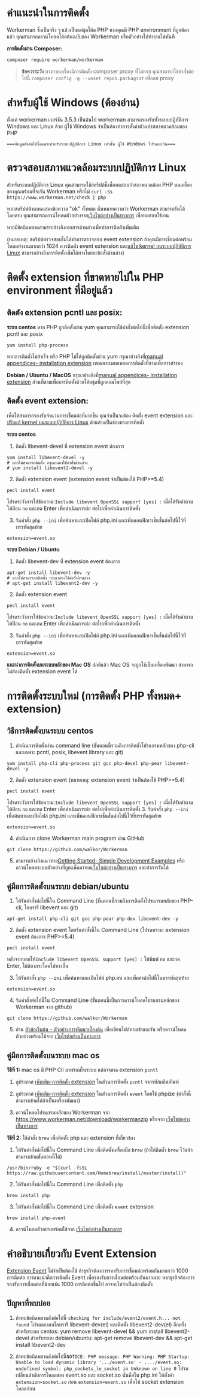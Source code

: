 # คำแนะนำในการติดตั้ง
Workerman ซึ่งเป็นจริง ๆ แล้วเป็นแค่ชุดโค้ด PHP หากคุณมี PHP environment ที่ถูกต้องแล้ว คุณสามารถดาวน์โหลดโค้ดต้นฉบับของ Workerman หรือตัวอย่างไปทำงานได้ทันที

**การติดตั้งผ่าน Composer:**
```sh
composer require workerman/workerman
```

> **ข้อควรระวัง**
> บางกากเครื่องมีการติดตั้ง composer proxy ที่ไม่ครบ คุณสามารถใช้คำสั่งต่อไปนี้ `composer config -g --unset repos.packagist`  เพื่อลบ proxy

# สำหรับผู้ใช้ Windows (ต้องอ่าน)
ตั้งแต่ workerman เวอร์ชัน 3.5.3 เป็นต้นไป workerman สามารถรองรับทั้งระบบปฏิบัติการ Windows และ Linux ด้วย ผู้ใช้ Windows จำเป็นต้องทำการตั้งค่าตัวแปรสภาพแวดล้อมของ PHP

 ` ===ข้อมูลดังต่อไปนี้เฉพาะสำหรับระบบปฏิบัติการ Linux เท่านั้น ผู้ใช้ Windows โปรดละเว้น=== `

# ตรวจสอบสภาพแวดล้อมระบบปฏิบัติการ Linux
สำหรับระบบปฏิบัติการ Linux คุณสามารถใช้สคริปต์นี้เพื่อทดสอบว่าสภาพแวดล้อม PHP บนเครื่องของคุณพร้อมที่จะรัน Workerman หรือไม่
 `curl -Ss https://www.workerman.net/check | php`

หากสคริปต์ด้านบนแสดงข้อความ "ok" ทั้งหมด นั่นหมายความว่า Workerman สามารถรันได้โดยตรง คุณสามารถดาวน์โหลดตัวอย่างจาก[เว็บไซต์อย่างเป็นทางการ](https://www.workerman.net/) เพื่อทดสอบใช้งาน

หากมีข้อผิดพลาดสามารถอ้างอิงเอกสารด้านล่างเพื่อทำการติดตังเพิ่มเติม

(หมายเหตุ: สคริปต์ตรวจสอบไม่ได้ทำการตรวจสอบ event extension ถ้าคุณมีการเชื่อมต่อพร้อมโหมดทำงานมากกว่า 1024 ควรติดตัง event extension และ[แก้ไข kernel บนระบบปฏิบัติการ Linux](../appendices/kernel-optimization.md) สามารถอ้างอิงการติดตั้งเพิ่มได้ทางโดยละข้อสั่งด้านล่าง)

# ติดตั้ง extension ที่ขาดหายไปใน PHP environment ที่มีอยู่แล้ว

## ติดตัง extension pcntl และ posix:

**ระบบ centos**
หาก PHP ถูกติดตั้งผ่าน yum คุณสามารถใช้คำสั่งต่อไปนี้เพื่อติดตั้ง extension pcntl และ posix
```shell
yum install php-process
```

หากการติดตั้งไม่สำเร็จ หรือ PHP ไม่ได้ถูกติดตั้งผ่าน yum กรุณาอ้างอิงที่[manual appendices- installation extension](../appendices/install-extension.md) เทเฉพาะเมทอทอดการติดตั้งที่สามเพื่อการสำรอง

**Debian / Ubuntu / MacOS**
กรุณาอ้างอิงที่[manual appendices- installation extension](../appendices/install-extension.md) ส่วนที่สามเพื่อการติดตั้งด้วยโค้ดชุดที่ถูกคอมไพล์ที่สุด

## ติดตั้ง event extension:
เพื่อให้สามารถรองรับจำนวนการเชื่อมต่อที่มากขึ้น คุณจำเป็นจะต้อง ติดตั้ง event extension และ[ปรับแก้ kernel บนระบบปฏิบัติการ Linux](../appendices/kernel-optimization.md) ด้านล่างเป็นช่องทางการติดตั้ง

**ระบบ centos**

1. ติดตั้ง libevent-devel ที่ extension event ต้องการ
```shell
yum install libevent-devel -y
# หากไม่สามารถติดตั้ง กรุณาลองใช้คำสั่งด้านล่าง
# yum install libevent2-devel -y
```
2. ติดตั้ง extension event
(extension event จำเป็นต้องใช้ PHP>=5.4)
```shell
pecl install event
```
โปรดระวังการใส่ข้อความ:```Include libevent OpenSSL support [yes] :``` เมื่อได้รับคำถาม ให้ป้อน ```no``` และกด Enter  เพื่อดำเนินการต่อ ต่อไปเพื่อดำเนินการติดตั้ง

3. รันคำสั่ง ```php --ini``` เพื่อค้นหาและเปิดไฟล์ php.ini และเพิ่มคอนฟิกเรเช็นชั่นต่อไปนี้ไว้ที่บรรทัดสุดท้าย
```shell
extension=event.so
```

**ระบบ Debian / Ubuntu**

1. ติดตั้ง libevent-dev ที่ extension event ต้องการ
```shell
apt-get install libevent-dev -y
# หากไม่สามารถสติดตั้ง กรุณาลองใช้คำสั่งด้านล่าง
# apt-get install libevent2-dev -y
```
2. ติดตั้ง extension event
```shell
pecl install event
```
โปรดระวังการใส่ข้อความ:```Include libevent OpenSSL support [yes] :``` เมื่อได้รับคำถาม ให้ป้อน ```no``` และกด Enter  เพื่อดำเนินการต่อ ต่อไปเพื่อดำเนินการติดตั้ง

3. รันคำสั่ง ```php --ini``` เพื่อค้นหาและเปิดไฟล์ php.ini และเพิ่มคอนฟิกเรเช็นชั่นต่อไปนี้ไว้ที่บรรทัดสุดท้าย
```shell
extension=event.so
```

**แนะนำการติดตั้งบนระบบหลักของ Mac OS**
ปกติแล้ว Mac OS จะถูกใช้เป็นเครื่องพัฒนา สามารถไม่ต้องติดตั้ง extension event ได้

# การติดตั้งระบบใหม่ (การติดตั้ง PHP ทั้งหมด+ extension)

## วิธีการติดตั้งบนระบบ centos
1. ดำเนินการติดตั้งผ่าน command line (ขั้นตอนนี้รวมถึงการติดตั้งโปรแกรมหลักของ php-cli และเฉพาะ pcntl, posix, libevent library  และ git)
```shell
yum install php-cli php-process git gcc php-devel php-pear libevent-devel -y
```
2. ติดตั้ง extension event
(หมายเหตุ: extension event จำเป็นต้องใช้ PHP>=5.4)
```shell
pecl install event
```
โปรดระวังการใส่ข้อความ:```Include libevent OpenSSL support [yes] :``` เมื่อได้รับคำถาม ให้ป้อน ```no``` และกด Enter  เพื่อดำเนินการต่อ ต่อไปเพื่อดำเนินการติดตั้ง
3. รันคำสั่ง ```php --ini``` เพื่อค้นหาและเปิดไฟล์ php.ini และเพิ่มคอนฟิกเรเช็นชั่นต่อไปนี้ไว้ที่บรรทัดสุดท้าย
```shell
extension=event.so
```
4. ดำเนินการ clone Workerman main program ผ่าน GitHub
```shell
git clone https://github.com/walkor/Workerman
```
5. สามารถอ้างอิงแนวทาง[Getting Started- Simple Development Examples](../getting-started/simple-example.md) หรือดาวน์โหลดระบบตัวอย่างที่ถูกแพ็คมาจาก[เว็บไซต์อย่างเป็นทางการ](https://www.workerman.net/) และทำการรันได้
## คู่มือการติดตั้งบนระบบ debian/ubuntu

1. ให้รันคำสั่งต่อไปนี้ใน Command Line (ขั้นตอนนี้รวมถึงการติดตั้งโปรแกรมหลักของ PHP-cli, ไลบรารี libevent และ git)
```shell
apt-get install php-cli git gcc php-pear php-dev libevent-dev -y
```

2. ติดตั้ง extension event โดยรันคำสั่งนี้ใน Command Line
(โปรดทราบ: extension event ต้องการ PHP>=5.4)
```shell
pecl install event
```
หลังจากบอกให้```Include libevent OpenSSL support [yes] :``` ให้พิมพ์ ```no``` และกด Enter, ไม่ต้องกระโดดไปทางอื่น

3. ให้รันคำสั่ง ```php --ini``` เพื่อค้นหาและเปิดไฟล์ php.ini และเพิ่มค่าต่อไปนี้ในบรรทัดสุดท้าย
```shell
extension=event.so
```

4. รันคำสั่งต่อไปนี้ใน Command Line (ขั้นตอนนี้เป็นการดาวน์โหลดโปรแกรมหลักของ Workerman จาก github)
```shell
git clone https://github.com/walkor/Workerman
```

5. อ่าน [หัวข้อเริ่มต้น - ตัวอย่างการพัฒนาเบื้องต้น](../getting-started/simple-example.md) เพื่อเขียนไฟล์ทางเข้าและรัน
หรือดาวน์โหลดตัวอย่างพร้อมใช้จาก [เว็บไซต์อย่างเป็นทางการ](https://www.workerman.net/)

## คู่มือการติดตั้งบนระบบ mac os
**วิธีที่ 1:** mac os มี PHP Cli มาพร้อมในระบบ แต่อาจขาด extension ```pcntl``` 

1. ดูประกาศ [เพิ่มเติม-การติดตั้ง extension](../appendices/install-extension.md) ในส่วนการติดตั้ง ```pcntl``` จากรหัสผลิตภัณฑ์

2. ดูประกาศ [เพิ่มเติม-การติดตั้ง extension](../appendices/install-extension.md) ในส่วนการติดตั้ง ```event``` โดยใช้ phpize (คำสั่งนี้สามารถข้ามได้ถ้าเป็นเครื่องพัฒนา)

3. ดาวน์โหลดโปรแกรมหลักของ Workerman จาก https://www.workerman.net/download/workermanzip  หรือจาก [เว็บไซต์อย่างเป็นทางการ](https://www.workerman.net/)

**วิธีที่ 2:** ใช้คำสั่ง ```brew``` เพื่อติดตั้ง php และ extension ที่เกี่ยวข้อง

1. ให้รันคำสั่งต่อไปนี้ใน Command Line เพื่อติดตั้งเครื่องมือ ```brew``` (ถ้าได้ติดตั้ง ```brew``` ไว้แล้วสามารถข้ามขั้นตอนนี้ได้)
```shell
/usr/bin/ruby -e "$(curl -fsSL https://raw.githubusercontent.com/Homebrew/install/master/install)"
```

2. ให้รันคำสั่งต่อไปนี้ใน Command Line เพื่อติดตั้ง ```php```
```shell
brew install php
```

3. ให้รันคำสั่งต่อไปนี้ใน Command Line เพื่อติดตั้ง ```event``` extension
```shell
brew install php-event
```

4. ดาวน์โหลดตัวอย่างพร้อมใช้จาก [เว็บไซต์อย่างเป็นทางการ](https://www.workerman.net/)

# คำอธิบายเกี่ยวกับ Event Extension
[Extension Event](https://php.net/manual/zh/book.event.php) ไม่จำเป็นต้องใช้ ถ้าธุรกิจต้องการรองรับการเชื่อมต่อพร้อมกันมากกว่า 1000 การติดต่อ การแนะนำคือการติดตั้ง Event เพื่อรองรับการเชื่อมต่อพร้อมกันมากมาย หากธุรกิจต้องการรองรับการเชื่อมต่อที่น้อยเช่น 1000 การติดต่อขึ้นไป อาจจะไม่จำเป็นต้องติดตั้ง

## ปัญหาที่พบบ่อย
1. ถ้าพบข้อผิดพลาดดังต่อไปนี้ `checking for include/event2/event.h... not found`  โปรดลองลบไลบรารี libevent-dev(el) และติดตั้ง libevent2-dev(el) อีกครั้ง
สำหรับระบบ centos: yum remove libevent-devel && yum install libevent2-devel
สำหรับระบบ debian/ubuntu: apt-get remove libevent-dev && apt-get install libevent2-dev

2. ถ้าพบข้อผิดพลาดดังต่อไปนี้`NOTICE: PHP message: PHP Warning: PHP Startup: Unable to load dynamic library '.../event.so' - ..../event.so: undefined symbol: php_sockets_le_socket in Unknown on line 0`
โปรดเปลี่ยนลำดับการโหลดของ event.so และ socket.so นั่นคือใน php.ini ให้ตั้งค่า `extension=socket.so` ก่อน `extension=event.so` เพื่อให้ socket extension โหลดก่อน
